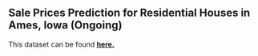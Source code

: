 ## Sale Prices Prediction for Residential Houses in Ames, Iowa (Ongoing)

This dataset can be found __[here.](https://www.kaggle.com/c/home-data-for-ml-course/data)__
